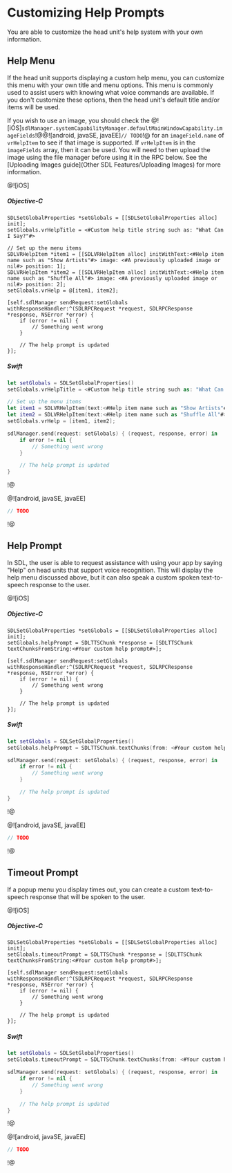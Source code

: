 # Customizing Help Prompts
You are able to customize the head unit's help system with your own information.

## Help Menu
If the head unit supports displaying a custom help menu, you can customize this menu with your own title and menu options. This menu is commonly used to assist users with knowing what voice commands are available. If you don't customize these options, then the head unit's default title and/or items will be used.

If you wish to use an image, you should check the @![iOS]`sdlManager.systemCapabilityManager.defaultMainWindowCapability.imageFields`!@@![android, javaSE, javaEE]`// TODO`!@ for an `imageField.name` of `vrHelpItem` to see if that image is supported. If `vrHelpItem` is in the `imageFields` array, then it can be used. You will need to then upload the image using the file manager before using it in the RPC below. See the [Uploading Images guide](Other SDL Features/Uploading Images) for more information.

@![iOS]
##### Objective-C
```objc
SDLSetGlobalProperties *setGlobals = [[SDLSetGlobalProperties alloc] init];
setGlobals.vrHelpTitle = <#Custom help title string such as: "What Can I Say?"#>

// Set up the menu items
SDLVRHelpItem *item1 = [[SDLVRHelpItem alloc] initWithText:<#Help item name such as "Show Artists"#> image: <#A previously uploaded image or nil#> position: 1];
SDLVRHelpItem *item2 = [[SDLVRHelpItem alloc] initWithText:<#Help item name such as "Shuffle All"#> image: <#A previously uploaded image or nil#> position: 2];
setGlobals.vrHelp = @[item1, item2];

[self.sdlManager sendRequest:setGlobals withResponseHandler:^(SDLRPCRequest *request, SDLRPCResponse *response, NSError *error) {
    if (error != nil) {
        // Something went wrong
    }

    // The help prompt is updated
}];
```

##### Swift
```swift
let setGlobals = SDLSetGlobalProperties()
setGlobals.vrHelpTitle = <#Custom help title string such as: "What Can I Say?"#>

// Set up the menu items
let item1 = SDLVRHelpItem(text:<#Help item name such as "Show Artists"#>, image: <#A previously uploaded image or nil#>, position: 1)
let item2 = SDLVRHelpItem(text:<#Help item name such as "Shuffle All"#>, image: <#A previously uploaded image or nil#>, position: 2)
setGlobals.vrHelp = [item1, item2];

sdlManager.send(request: setGlobals) { (request, response, error) in
    if error != nil {
        // Something went wrong
    }

    // The help prompt is updated
}
```
!@

@![android, javaSE, javaEE]
```java
// TODO
```
!@

## Help Prompt
In SDL, the user is able to request assistance with using your app by saying "Help" on head units that support voice recognition. This will display the help menu discussed above, but it can also speak a custom spoken text-to-speech response to the user.

@![iOS]
##### Objective-C
```objc
SDLSetGlobalProperties *setGlobals = [[SDLSetGlobalProperties alloc] init];
setGlobals.helpPrompt = SDLTTSChunk *response = [SDLTTSChunk textChunksFromString:<#Your custom help prompt#>];

[self.sdlManager sendRequest:setGlobals withResponseHandler:^(SDLRPCRequest *request, SDLRPCResponse *response, NSError *error) {
    if (error != nil) {
        // Something went wrong
    }

    // The help prompt is updated
}];
```

##### Swift
```swift
let setGlobals = SDLSetGlobalProperties()
setGlobals.helpPrompt = SDLTTSChunk.textChunks(from: <#Your custom help prompt#>)

sdlManager.send(request: setGlobals) { (request, response, error) in
    if error != nil {
        // Something went wrong
    }

    // The help prompt is updated
}
```
!@

@![android, javaSE, javaEE]
```java
// TODO
```
!@

## Timeout Prompt
If a popup menu you display times out, you can create a custom text-to-speech response that will be spoken to the user.

@![iOS]
##### Objective-C
```objc
SDLSetGlobalProperties *setGlobals = [[SDLSetGlobalProperties alloc] init];
setGlobals.timeoutPrompt = SDLTTSChunk *response = [SDLTTSChunk textChunksFromString:<#Your custom help prompt#>];

[self.sdlManager sendRequest:setGlobals withResponseHandler:^(SDLRPCRequest *request, SDLRPCResponse *response, NSError *error) {
    if (error != nil) {
        // Something went wrong
    }

    // The help prompt is updated
}];
```

##### Swift
```swift
let setGlobals = SDLSetGlobalProperties()
setGlobals.timeoutPrompt = SDLTTSChunk.textChunks(from: <#Your custom help prompt#>)

sdlManager.send(request: setGlobals) { (request, response, error) in
    if error != nil {
        // Something went wrong
    }

    // The help prompt is updated
}
```
!@

@![android, javaSE, javaEE]
```java
// TODO
```
!@